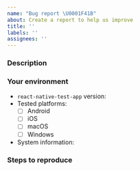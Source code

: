 ```yaml
---
name: "Bug report \U0001F41B"
about: Create a report to help us improve
title: ''
labels: ''
assignees: ''
---
```


### Description

<!--
  Thank you for taking the time to file this issue.

  Please describe it in detail here:
  - What happened?
  - What did you expect to happen?
  - Can you attach build logs?
  - Can you attach screenshots?
-->

### Your environment

* `react-native-test-app` version:
* Tested platforms:
  * [ ] Android
  * [ ] iOS
  * [ ] macOS
  * [ ] Windows
* System information:
  <!-- Run `npx react-native info` and paste the output here -->

### Steps to reproduce

<!--
  Tell us how to reproduce this issue.
  Provide a minimal demo where your issue can be easily reproduced.
-->
